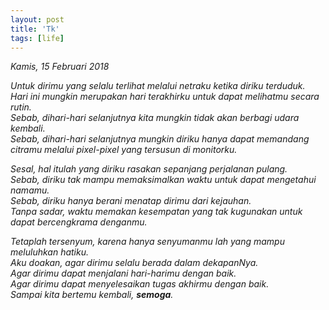 ```yaml
---
layout: post
title: 'Tk'
tags: [life]
---
```


*Kamis, 15 Februari 2018*

*Untuk dirimu yang selalu terlihat melalui netraku ketika diriku terduduk.  
Hari ini mungkin merupakan hari terakhirku untuk dapat melihatmu secara rutin.  
Sebab, dihari-hari selanjutnya kita mungkin tidak akan berbagi udara kembali.  
Sebab, dihari-hari selanjutnya mungkin diriku hanya dapat memandang citramu melalui pixel-pixel yang tersusun di monitorku.*

*Sesal, hal itulah yang diriku rasakan sepanjang perjalanan pulang.  
Sebab, diriku tak mampu memaksimalkan waktu untuk dapat mengetahui namamu.  
Sebab, diriku hanya berani menatap dirimu dari kejauhan.  
Tanpa sadar, waktu memakan kesempatan yang tak kugunakan untuk dapat bercengkrama denganmu.*

*Tetaplah tersenyum, karena hanya senyumanmu lah yang mampu meluluhkan hatiku.  
Aku doakan, agar dirimu selalu berada dalam dekapanNya.  
Agar dirimu dapat menjalani hari-harimu dengan baik.  
Agar dirimu dapat menyelesaikan tugas akhirmu dengan baik.  
Sampai kita bertemu kembali, **semoga**.*



